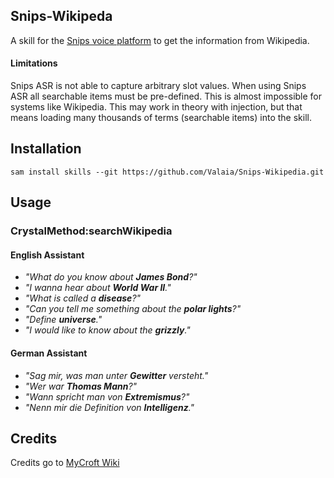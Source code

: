 ## Snips-Wikipeda

A skill for the [Snips voice platform](http://snips.ai) to get the information from Wikipedia.

#### Limitations

Snips ASR is not able to capture arbitrary slot values. When using Snips ASR all searchable items must be
pre-defined. This is almost impossible for systems like Wikipedia. This may work in theory with injection,
but that means loading many thousands of terms (searchable items) into the skill.

## Installation

```
sam install skills --git https://github.com/Valaia/Snips-Wikipedia.git
```

## Usage

### CrystalMethod:searchWikipedia

#### English Assistant

* *"What do you know about __James Bond__?"*
* *"I wanna hear about __World War II__."*
* *"What is called a __disease__?"*
* *"Can you tell me something about the __polar lights__?"*
* *"Define __universe__."*
* *"I would like to know about the __grizzly__."*

#### German Assistant

* *"Sag mir, was man unter __Gewitter__ versteht."*
* *"Wer war __Thomas Mann__?"*
* *"Wann spricht man von __Extremismus__?"*
* *"Nenn mir die Definition von __Intelligenz__."*

## Credits

Credits go to [MyCroft Wiki](https://github.com/mycroftai/skill-wiki/tree/master)
